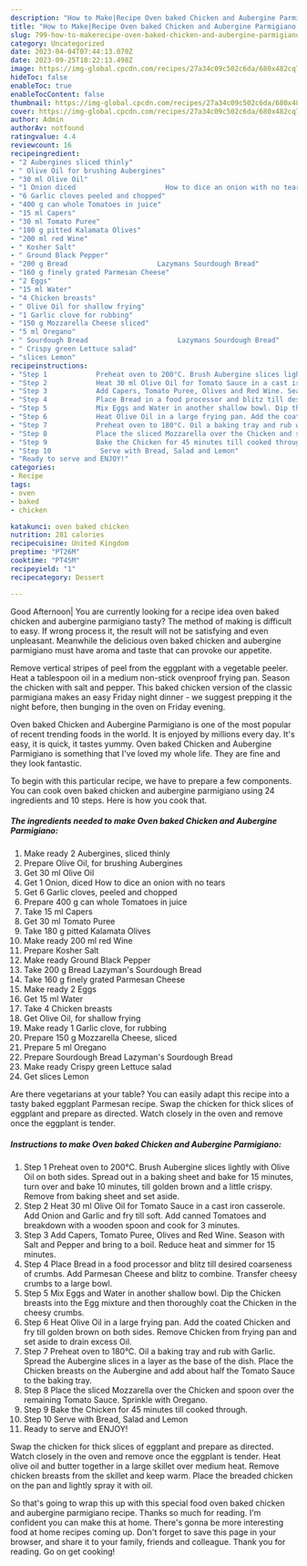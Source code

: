 ```yaml
---
description: "How to Make|Recipe Oven baked Chicken and Aubergine Parmigiano {That is Simple"
title: "How to Make|Recipe Oven baked Chicken and Aubergine Parmigiano {That is Simple"
slug: 799-how-to-makerecipe-oven-baked-chicken-and-aubergine-parmigiano-that-is-simple
category: Uncategorized
date: 2023-04-04T07:44:13.070Z
date: 2023-09-25T18:22:13.498Z
image: https://img-global.cpcdn.com/recipes/27a34c09c502c6da/680x482cq70/oven-baked-chicken-and-aubergine-parmigiano-recipe-main-photo.jpg
hideToc: false
enableToc: true
enableTocContent: false
thumbnail: https://img-global.cpcdn.com/recipes/27a34c09c502c6da/680x482cq70/oven-baked-chicken-and-aubergine-parmigiano-recipe-main-photo.jpg
cover: https://img-global.cpcdn.com/recipes/27a34c09c502c6da/680x482cq70/oven-baked-chicken-and-aubergine-parmigiano-recipe-main-photo.jpg
author: Admin
authorAv: notfound
ratingvalue: 4.4
reviewcount: 16
recipeingredient:
- "2 Aubergines sliced thinly"
- " Olive Oil for brushing Aubergines"
- "30 ml Olive Oil"
- "1 Onion diced                      How to dice an onion with no tears"
- "6 Garlic cloves peeled and chopped"
- "400 g can whole Tomatoes in juice"
- "15 ml Capers"
- "30 ml Tomato Puree"
- "180 g pitted Kalamata Olives"
- "200 ml red Wine"
- " Kosher Salt"
- " Ground Black Pepper"
- "200 g Bread                      Lazymans Sourdough Bread"
- "160 g finely grated Parmesan Cheese"
- "2 Eggs"
- "15 ml Water"
- "4 Chicken breasts"
- " Olive Oil for shallow frying"
- "1 Garlic clove for rubbing"
- "150 g Mozzarella Cheese sliced"
- "5 ml Oregano"
- " Sourdough Bread                      Lazymans Sourdough Bread"
- " Crispy green Lettuce salad"
- "slices Lemon"
recipeinstructions:
- "Step 1            Preheat oven to 200°C. Brush Aubergine slices lightly with Olive Oil on both sides. Spread out in a baking sheet and bake for 15 minutes, turn over and bake 10 minutes, till golden brown and a little crispy. Remove from baking sheet and set aside."
- "Step 2            Heat 30 ml Olive Oil for Tomato Sauce in a cast iron casserole. Add Onion and Garlic and fry till soft. Add canned Tomatoes and breakdown with a wooden spoon and cook for 3 minutes."
- "Step 3            Add Capers, Tomato Puree, Olives and Red Wine. Season with Salt and Pepper and bring to a boil. Reduce heat and simmer for 15 minutes."
- "Step 4            Place Bread in a food processor and blitz till desired coarseness of crumbs. Add Parmesan Cheese and blitz to combine. Transfer cheesy crumbs to a large bowl."
- "Step 5            Mix Eggs and Water in another shallow bowl. Dip the Chicken breasts into the Egg mixture and then thoroughly coat the Chicken in the cheesy crumbs."
- "Step 6            Heat Olive Oil in a large frying pan. Add the coated Chicken and fry till golden brown on both sides. Remove Chicken from frying pan and set aside to drain excess Oil."
- "Step 7            Preheat oven to 180°C. Oil a baking tray and rub with Garlic. Spread the Aubergine slices in a layer as the base of the dish. Place the Chicken breasts on the Aubergine and add about half the Tomato Sauce to the baking tray."
- "Step 8            Place the sliced Mozzarella over the Chicken and spoon over the remaining Tomato Sauce. Sprinkle with Oregano."
- "Step 9            Bake the Chicken for 45 minutes till cooked through."
- "Step 10            Serve with Bread, Salad and Lemon"
- "Ready to serve and ENJOY!"
categories:
- Recipe
tags:
- oven
- baked
- chicken

katakunci: oven baked chicken 
nutrition: 281 calories
recipecuisine: United Kingdom
preptime: "PT26M"
cooktime: "PT45M"
recipeyield: "1"
recipecategory: Dessert

---
```



Good Afternoon| You are currently looking for a recipe idea oven baked chicken and aubergine parmigiano tasty? The method of making is difficult to easy. If wrong process it, the result will not be satisfying and even unpleasant. Meanwhile the delicious oven baked chicken and aubergine parmigiano must have aroma and taste that can provoke our appetite.





Remove vertical stripes of peel from the eggplant with a vegetable peeler. Heat a tablespoon oil in a medium non-stick ovenproof frying pan. Season the chicken with salt and pepper. This baked chicken version of the classic parmigiana makes an easy Friday night dinner - we suggest prepping it the night before, then bunging in the oven on Friday evening.

Oven baked Chicken and Aubergine Parmigiano is one of the most popular of recent trending foods in the world. It is enjoyed by millions every day. It's easy, it is quick, it tastes yummy. Oven baked Chicken and Aubergine Parmigiano is something that I've loved my whole life. They are fine and they look fantastic.


To begin with this particular recipe, we have to prepare a few components. You can cook oven baked chicken and aubergine parmigiano using 24 ingredients and 10 steps. Here is how you cook that.

<!--inarticleads1-->

##### The ingredients needed to make Oven baked Chicken and Aubergine Parmigiano:

1. Make ready 2 Aubergines, sliced thinly
1. Prepare  Olive Oil, for brushing Aubergines
1. Get 30 ml Olive Oil
1. Get 1 Onion, diced                      How to dice an onion with no tears
1. Get 6 Garlic cloves, peeled and chopped
1. Prepare 400 g can whole Tomatoes in juice
1. Take 15 ml Capers
1. Get 30 ml Tomato Puree
1. Take 180 g pitted Kalamata Olives
1. Make ready 200 ml red Wine
1. Prepare  Kosher Salt
1. Make ready  Ground Black Pepper
1. Take 200 g Bread                      Lazyman&#39;s Sourdough Bread
1. Take 160 g finely grated Parmesan Cheese
1. Make ready 2 Eggs
1. Get 15 ml Water
1. Take 4 Chicken breasts
1. Get  Olive Oil, for shallow frying
1. Make ready 1 Garlic clove, for rubbing
1. Prepare 150 g Mozzarella Cheese, sliced
1. Prepare 5 ml Oregano
1. Prepare  Sourdough Bread                      Lazyman&#39;s Sourdough Bread
1. Make ready  Crispy green Lettuce salad
1. Get slices Lemon


Are there vegetarians at your table? You can easily adapt this recipe into a tasty baked eggplant Parmesan recipe. Swap the chicken for thick slices of eggplant and prepare as directed. Watch closely in the oven and remove once the eggplant is tender. 

<!--inarticleads2-->

##### Instructions to make Oven baked Chicken and Aubergine Parmigiano:

1. Step 1            Preheat oven to 200°C. Brush Aubergine slices lightly with Olive Oil on both sides. Spread out in a baking sheet and bake for 15 minutes, turn over and bake 10 minutes, till golden brown and a little crispy. Remove from baking sheet and set aside.
1. Step 2            Heat 30 ml Olive Oil for Tomato Sauce in a cast iron casserole. Add Onion and Garlic and fry till soft. Add canned Tomatoes and breakdown with a wooden spoon and cook for 3 minutes.
1. Step 3            Add Capers, Tomato Puree, Olives and Red Wine. Season with Salt and Pepper and bring to a boil. Reduce heat and simmer for 15 minutes.
1. Step 4            Place Bread in a food processor and blitz till desired coarseness of crumbs. Add Parmesan Cheese and blitz to combine. Transfer cheesy crumbs to a large bowl.
1. Step 5            Mix Eggs and Water in another shallow bowl. Dip the Chicken breasts into the Egg mixture and then thoroughly coat the Chicken in the cheesy crumbs.
1. Step 6            Heat Olive Oil in a large frying pan. Add the coated Chicken and fry till golden brown on both sides. Remove Chicken from frying pan and set aside to drain excess Oil.
1. Step 7            Preheat oven to 180°C. Oil a baking tray and rub with Garlic. Spread the Aubergine slices in a layer as the base of the dish. Place the Chicken breasts on the Aubergine and add about half the Tomato Sauce to the baking tray.
1. Step 8            Place the sliced Mozzarella over the Chicken and spoon over the remaining Tomato Sauce. Sprinkle with Oregano.
1. Step 9            Bake the Chicken for 45 minutes till cooked through.
1. Step 10            Serve with Bread, Salad and Lemon
1. Ready to serve and ENJOY!

Swap the chicken for thick slices of eggplant and prepare as directed. Watch closely in the oven and remove once the eggplant is tender. Heat olive oil and butter together in a large skillet over medium heat. Remove chicken breasts from the skillet and keep warm. Place the breaded chicken on the pan and lightly spray it with oil. 

So that's going to wrap this up with this special food oven baked chicken and aubergine parmigiano recipe. Thanks so much for reading. I'm confident you can make this at home. There's gonna be more interesting food at home recipes coming up. Don't forget to save this page in your browser, and share it to your family, friends and colleague. Thank you for reading. Go on get cooking!
